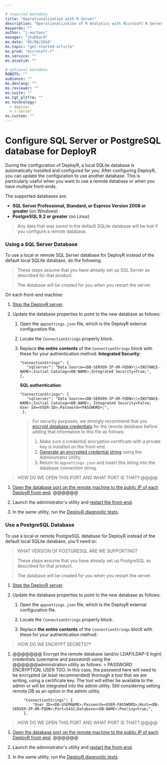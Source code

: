 ```yaml
---

# required metadata
title: "Operationalization with R Server"
description: "Operationalization of R Analytics with Microsoft R Server"
keywords: ""
author: "j-martens"
manager: "jhubbard"
ms.date: "05/06/2016"
ms.topic: "get-started-article"
ms.prod: "microsoft-r"
ms.service: ""
ms.assetid: ""

# optional metadata
ROBOTS: ""
audience: ""
ms.devlang: ""
ms.reviewer: ""
ms.suite: ""
ms.tgt_pltfrm: ""
ms.technology: 
  - deployr
  - r-server
ms.custom: ""
---
```


# Configure SQL Server or PostgreSQL database for DeployR

During the configuration of DeployR, a local SQLite database is automatically installed and configured for you. After configuring DeployR, you can update the configuration to use another database. This is particularly useful when you want to use a remote database or when you have multiple front-ends. 

The supported databases are:
+ **SQL Server Professional, Standard, or Express Version 2008 or greater** (on Windows)
+ **PostgreSQL 9.2 or greater** (on Linux) 

> Any data that was saved in the default SQLite database will be lost if you configure a remote database.

<a name="sqlserver"></a>

### Using a SQL Server Database

To use a local or remote SQL Server database for DeployR instead of the default local SQLite database, do the following.

> These steps assume that you have already set up SQL Server as described for that product.
>
> The database will be created for you when you restart the server.

On each front-end machine:

1.  [Stop the DeployR server](admin-utility.md#startstop).

1.  Update the database properties to point to the new database as follows:

    1.  Open the `appsettings.json` file, which is the DeployR external configuration file.

    2.  Locate the `ConnectionStrings` property block.

    3.  Replace **the entire contents** of the `ConnectionStrings` block with these for your authentication method:
        **Integrated Security**:
        ``` 
        "ConnectionStrings": {
           "sqlserver": "Data Source=<DB-SERVER-IP-OR-FQDN>\\<INSTANCE-NAME>;Initial Catalog=<DB-NAME>;Integrated Security=True;",
        },
        ```

        **SQL authentication**: 
        ```
        "ConnectionStrings": {
           "sqlserver": "Data Source=<DB-SERVER-IP-OR-FQDN>\\<INSTANCE-NAME>;Initial Catalog=<DB-NAME>; Integrated Security=False; User Id=<USER-ID>;Password=<PASSWORD>;",
         },
         ```

         >For security purposes, we strongly recommend that you [encrypt database credentials](admin-utility.md#encrypt) for the remote database before adding that information to this file as follows:
         >1. Make sure a credential encryption certificate with a private key is installed on the front-end. 
         >2. [Generate an encrypted credential string](admin-utility.md#encrypt) using the Administrator Utility.
         >3. Return to `appsettings.json` and insert this string into the database connection string.
         
> HOW DO WE OPEN THIS PORT AND WHAT PORT IS THAT? @@@@

1. [Open the database port on the remote machine to the public IP of each DeployR front-end](#firewall).  @@@@@@ 

1. Launch the administrator's utility and [restart the front-end](admin-utility.md#startstop).

1. In the same utility, run the [DeployR diagnostic tests](admin-diagnostics-troubleshooting.md).


<a name="postgresql"></a>
### Use a PostgreSQL Database

To use a local or remote PostgreSQL database for DeployR instead of the default local SQLite database, you'll need to:

> WHAT VERSION OF POSTGRESQL ARE WE SUPPORTING?


> These steps assume that you have already set up PostgreSQL as described for that product.
>
> The database will be created for you when you restart the server.

1.  [Stop the DeployR server](deployr-common-administration-tasks.md#startstop).

1.  Update the database properties to point to the new database as follows:

    1.  Open the `appsettings.json` file, which is the DeployR external configuration file.

    2.  Locate the `ConnectionStrings` property block.

    3.  Replace **the entire contents** of the `ConnectionStrings` block with these for your authentication method:

> HOW DO WE ENCRYPT SECRETS??

1. @@@@@@@ Encrypt the remote database (and/or LDAP/LDAP-S login) credentials (username and password) using the @@@@@@administration utility as follows:
         > PASSWORD ENCRYPTION. USER TOO. In this case, the password here will need to be encrypted (at least recommended) thorough a tool that we are writing, using a certificate key. The tool will either be available to the admin or will be integrated into the admin utility. Still considering setting remote DB as an option in the admin utility.

            "ConnectionStrings": {
                "User ID=<DB-USERNAME>;Password=<USER-PASSWORD>;Host=<DB-SERVER-IP-OR-FQDN>;Port=5432;Database=<DB-NAME>;Pooling=true;",
            },            

> HOW DO WE OPEN THIS PORT AND WHAT PORT IS THAT? @@@@

1. [Open the database port on the remote machine to the public IP of each DeployR front-end](#firewall).  @@@@@@ 

1. Launch the administrator's utility and [restart the front-end](admin-utility.md#startstop).

1. In the same utility, run the [DeployR diagnostic tests](admin-diagnostics-troubleshooting.md).